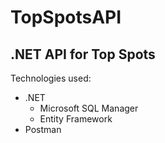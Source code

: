 # TopSpotsAPI
## .NET API for Top Spots

Technologies used:
- .NET
    + Microsoft SQL Manager
    + Entity Framework
- Postman
